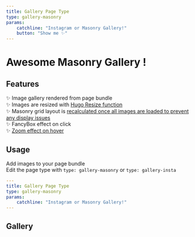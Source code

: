 ```yaml
---
title: Gallery Page Type
type: gallery-masonry
params:
    catchline: "Instagram or Masonry Gallery!"
    button: "Show me ✨"
---
```


# Awesome Masonry Gallery !
## Features
✨ Image gallery rendered from page bundle  
✨ Images are resized with [Hugo Resize function](https://gohugo.io/content-management/image-processing/#resize)  
✨ Masonry grid layout is [recalculated once all images are loaded to prevent any display issues](https://github.com/francoiducat/hugo-air/blob/main/layouts/partials/gallery-masonry.html)  
✨ FancyBox effect on click  
✨ [Zoom effect on hover](https://github.com/francoiducat/hugo-air/blob/main/assets/sass/main.scss)

## Usage

Add images to your page bundle  
Edit the page type with `type: gallery-masonry` or `type: gallery-insta` 

```yaml
---
title: Gallery Page Type
type: gallery-masonry
params:
    catchline: "Instagram or Masonry Gallery!"
---
```

## Gallery